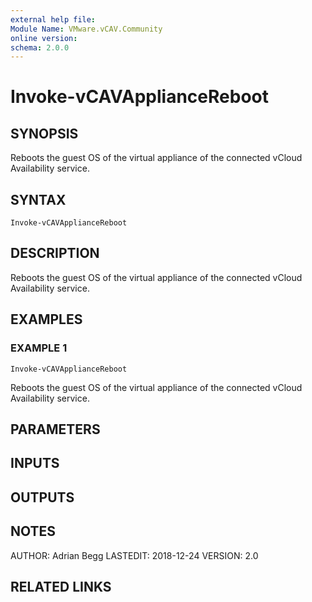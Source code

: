 ```yaml
---
external help file:
Module Name: VMware.vCAV.Community
online version:
schema: 2.0.0
---
```


# Invoke-vCAVApplianceReboot

## SYNOPSIS
Reboots the guest OS of the virtual appliance of the connected vCloud Availability service.

## SYNTAX

```
Invoke-vCAVApplianceReboot
```

## DESCRIPTION
Reboots the guest OS of the virtual appliance of the connected vCloud Availability service.

## EXAMPLES

### EXAMPLE 1
```
Invoke-vCAVApplianceReboot
```

Reboots the guest OS of the virtual appliance of the connected vCloud Availability service.

## PARAMETERS

## INPUTS

## OUTPUTS

## NOTES
AUTHOR: Adrian Begg
LASTEDIT: 2018-12-24
VERSION: 2.0

## RELATED LINKS
